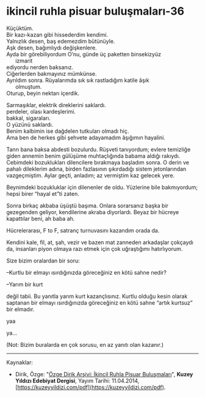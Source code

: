 # ikincil ruhla pisuar buluşmaları-36

Küçüktüm.  
Bir kazı-kazan gibi hissederdim kendimi.  
Yalnızlık desen, baş edemezdim bütünüyle.  
Aşk desen, bağımlıydı değişkenlere.  
Ayda bir görebiliyordum O’nu, günde üç paketten binsekizyüz  
&nbsp;&nbsp;&nbsp;&nbsp;&nbsp;&nbsp;izmarit  
ediyordu nerden baksanız.  
Ciğerlerden bakmayınız mümkünse.  
Ayrıldım sonra. Rüyalarımda sık sık rastladığım katile âşık  
&nbsp;&nbsp;&nbsp;&nbsp;&nbsp;&nbsp;olmuştum.  
Oturup, beyin nektarı içerdik.

Sarmaşıklar, elektrik direklerini saklardı.  
perdeler, olası kardeşlerimi.  
bakkal, sigaraları.  
O yüzünü saklardı.  
Benim kalbimin ise dağdelen tutkuları olmadı hiç.  
Ama ben de herkes gibi şehvete adayamadım âşığımın hayalini.

Tanrı bana baksa abdesti bozulurdu. Rüşveti tanıyordum; evlere
temizliğe giden annemin benim gülüşüme muhtaçlığında babama
aldığı rakıydı. Cebimdeki bozuklukları dilencilere bırakmaya başladım sonra. O derin ve pahalı dileklerim adına, birden fazlasının
şıkırdadığı sistem jetonlarından vazgeçmiştim. Aylar geçti, anladım;
az vermiştim kaz gelecek yere.

Beynimdeki bozukluklar için dilenenler de oldu. Yüzlerine bile
bakmıyordum; hepsi birer “hayal et”ti zaten.

Sonra birkaç akbaba üşüştü başıma. Onlara sorarsanız başka bir
gezegenden geliyor, kendilerine akraba diyorlardı. Beyaz bir hücreye
kapattılar beni, ah baba ah.

Hücrelerarası, F to F, satranç turnuvasını kazandım orada da.

Kendini kale, fil, at, şah, vezir ve bazen mat zanneden arkadaşlar
çokçaydı da, insanları piyon olmaya razı etmek için çok uğraştığımı
hatırlıyorum.

Size bizim oralardan bir soru:

–Kurtlu bir elmayı ısırdığınızda göreceğiniz en kötü sahne nedir?

–Yarım bir kurt

değil tabii. Bu yanıtla yarım kurt kazançlısınız. Kurtlu olduğu kesin
olarak saptanan bir elmayı ısırdığınızda göreceğiniz en kötü sahne
“artık kurtsuz” bir elmadır.

yaa

ya...

(Not: Bizim buralarda en çok sorusu, en az yanıtı olan kazanır.)

---
Kaynaklar: 

- Dirik, Özge: "[Özge Dirik Arşivi: İkincil Ruhla Pisuar Buluşmaları](https://kuzeyyildizi.com/files/ozgedirik-pisuar.pdf)", **Kuzey Yıldızı Edebiyat Dergisi**, Yayım Tarihi: 11.04.2014, [https://kuzeyyildizi.com/pdf](https://kuzeyyildizi.com/pdf).

